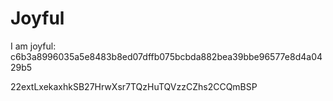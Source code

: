 # Joyful

I am joyful: c6b3a8996035a5e8483b8ed07dffb075bcbda882bea39bbe96577e8d4a0429b5


22extLxekaxhkSB27HrwXsr7TQzHuTQVzzCZhs2CCQmBSP